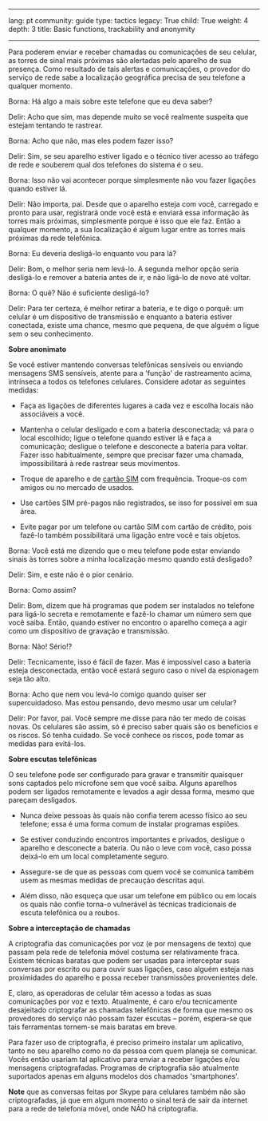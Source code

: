 

---

lang: pt
community: guide
type: tactics
legacy: True
child: True
weight: 4
depth: 3
title: Basic functions, trackability and anonymity

---

Para poderem enviar e receber chamadas ou comunicações de seu celular, as torres de sinal mais próximas são alertadas pelo aparelho de sua presença. Como resultado de tais alertas e comunicações, o provedor do serviço de rede sabe a localização geográfica precisa de seu telefone a qualquer momento.

<div class="background" markdown=1>
Borna: Há algo a mais sobre este telefone que eu deva saber?

Delir: Acho que sim, mas depende muito se você realmente suspeita que estejam tentando te rastrear.

Borna: Acho que não, mas eles podem fazer isso?

Delir: Sim, se seu aparelho estiver ligado e o técnico tiver acesso ao tráfego de rede e souberem qual dos telefones do sistema é o seu.

Borna: Isso não vai acontecer porque simplesmente não vou fazer ligações quando estiver lá.

Delir: Não importa, pai. Desde que o aparelho esteja com você, carregado e pronto para usar, registrará onde você está e enviará essa informação às torres mais próximas, simplesmente porque é isso que ele faz. Então a qualquer momento, a sua localização é algum lugar entre as torres mais próximas da rede telefônica.

Borna: Eu deveria desligá-lo enquanto vou para lá?

Delir: Bom, o melhor seria nem levá-lo. A segunda melhor opção seria desligá-lo e remover a bateria antes de ir, e não ligá-lo de novo até voltar.

Borna: O quê? Não é suficiente desligá-lo?

Delir: Para ter certeza, é melhor retirar a bateria, e te digo o porquê: um celular é um dispositivo de transmissão e enquanto a bateria estiver conectada, existe uma chance, mesmo que pequena, de que alguém o ligue sem o seu conhecimento.
</div>


**Sobre anonimato**

Se você estiver mantendo conversas telefônicas sensíveis ou enviando mensagens SMS sensíveis, atente para a 'função' de rastreamento acima, intrínseca a todos os telefones celulares. Considere adotar as seguintes medidas:

  * Faça as ligações de diferentes lugares a cada vez e escolha locais não associáveis a você.

  * Mantenha o celular desligado e com a bateria desconectada; vá para o local escolhido; ligue o telefone quando estiver lá e faça a comunicação; desligue o telefone e desconecte a bateria para voltar. Fazer isso habitualmente, sempre que precisar fazer uma chamada, impossibilitará à rede rastrear seus movimentos.

  * Troque de aparelho e de [cartão SIM](/pt/glossary#SIM_card) com frequência. Troque-os com amigos ou no mercado de usados.

  * Use cartões SIM pré-pagos não registrados, se isso for possível em sua área.

  * Evite pagar por um telefone ou cartão SIM com cartão de crédito, pois fazê-lo também possibilitará uma ligação entre você e tais objetos.


<div class="background" markdown=1>
Borna: Você está me dizendo que o meu telefone pode estar enviando sinais às torres sobre a minha localização mesmo quando está desligado?

Delir: Sim, e este não é o pior cenário.

Borna: Como assim?

Delir: Bom, dizem que há programas que podem ser instalados no telefone para ligá-lo secreta e remotamente e fazê-lo chamar um número sem que você saiba. Então, quando estiver no encontro o aparelho começa a agir como um dispositivo de gravação e transmissão.

Borna: Não! Sério!?

Delir: Tecnicamente, isso é fácil de fazer. Mas é impossível caso a bateria esteja desconectada, então você estará seguro caso o nível da espionagem seja tão alto.

Borna: Acho que nem vou levá-lo comigo quando quiser ser supercuidadoso. Mas estou pensando, devo mesmo usar um celular?

Delir: Por favor, pai. Você sempre me disse para não ter medo de coisas novas. Os celulares são assim, só é preciso saber quais são os benefícios e os riscos. Só tenha cuidado. Se você conhece os riscos, pode tomar as medidas para evitá-los.
</div>


**Sobre escutas telefônicas**

O seu telefone pode ser configurado para gravar e transmitir quaisquer sons captados pelo microfone sem que você saiba. Alguns aparelhos podem ser ligados remotamente e levados a agir dessa forma, mesmo que pareçam desligados.

  * Nunca deixe pessoas às quais não confia terem acesso físico ao seu telefone; essa é uma forma comum de instalar programas espiões.
  
  * Se estiver conduzindo encontros importantes e privados, desligue o aparelho e desconecte a bateria. Ou não o leve com você, caso possa deixá-lo em um local completamente seguro.

  * Assegure-se de que as pessoas com quem você se comunica também usem as mesmas medidas de precaução descritas aqui.

  * Além disso, não esqueça que usar um telefone em público ou em locais os quais não confie torna-o vulnerável às técnicas tradicionais de escuta telefônica ou a roubos.


**Sobre a interceptação de chamadas**

A criptografia das comunicações por voz (e por mensagens de texto) que passam pela rede de telefonia móvel costuma ser relativamente fraca. Existem técnicas baratas que podem ser usadas para interceptar suas conversas por escrito ou para ouvir suas ligações, caso alguém esteja nas proximidades do aparelho e possa receber transmissões provenientes dele.

E, claro, as operadoras de celular têm acesso a todas as suas comunicações por voz e texto. Atualmente, é caro e/ou tecnicamente desajeitado criptografar as chamadas telefônicas de forma que mesmo os provedores do serviço não possam fazer escutas – porém, espera-se que tais ferramentas tornem-se mais baratas em breve.

Para fazer uso de criptografia, é preciso primeiro instalar um aplicativo, tanto no seu aparelho como no da pessoa com quem planeja se comunicar. Vocês então usariam tal aplicativo para enviar a receber ligações e/ou mensagens criptografadas. Programas de criptografia são atualmente suportados apenas em alguns modelos dos chamados 'smartphones'.

**Note** que as conversas feitas por Skype para celulares também não são criptografadas, já que em algum momento o sinal terá de sair da internet para a rede de telefonia móvel, onde NÃO há criptografia.

